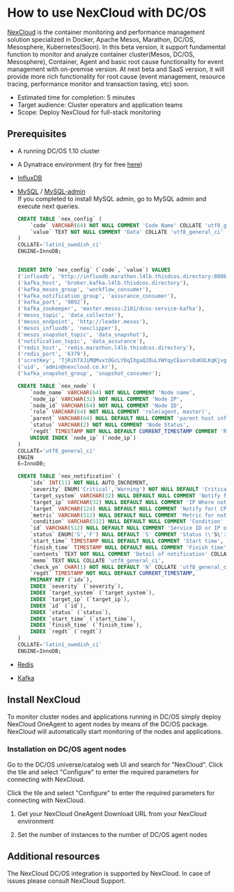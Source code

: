 # How to use NexCloud with DC/OS

[NexCloud][nexcloud] is the container monitoring and performance management solution specialized in Docker, Apache Mesos, Marathon, DC/OS, Mesosphere, Kubernetes(Soon). In this beta version, it support fundamental function to monitor and analyze container cluster(Mesos, DC/OS, Mesosphere), Container, Agent and basic root cause functionality for event management with on-premise version. At next beta and SaaS version, it will provide more rich functionality for root cause (event management, resource tracing, performance monitor and transaction tasing, etc) soon.

* Estimated time for completion: 5 minutes
* Target audience: Cluster operators and application teams
* Scope: Deploy NexCloud for full-stack monitoring

## Prerequisites

* A running DC/OS 1.10 cluster
* A Dynatrace environment (try for free [here][freetrial])
* [InfluxDB](https://universe.dcos.io/#/package/influxdb/version/latest)  
* [MySQL](https://universe.dcos.io/#/package/mysql/version/latest) / [MySQL-admin](https://universe.dcos.io/#/package/mysql-admin/version/latest)  
If you completed to install MySQL admin, go to MySQL admin and execute next queries.
    ```sql
    CREATE TABLE `nex_config` (
        `code` VARCHAR(64) NOT NULL COMMENT 'Code Name' COLLATE 'utf8_general_ci',
        `value` TEXT NOT NULL COMMENT 'Data' COLLATE 'utf8_general_ci'
    )
    COLLATE='latin1_swedish_ci'
    ENGINE=InnoDB;


    INSERT INTO `nex_config` (`code`, `value`) VALUES
    ('influxdb', 'http://influxdb.marathon.l4lb.thisdcos.directory:8086'),
    ('kafka_host', 'broker.kafka.l4lb.thisdcos.directory'),
    ('kafka_mesos_group', 'workflow_consumer'),
    ('kafka_notification_group', 'assurance_consumer'),
    ('kafka_port', '9092'),
    ('kafka_zookeeper', 'master.mesos:2181/dcos-service-kafka'),
    ('mesos_topic', 'data_collector'),
    ('mesos_endpoint', 'http://leader.mesos'),
    ('mesos_influxdb', 'nexclipper'),
    ('mesos_snapshot_topic', 'data_snapshot'),
    ('notification_topic', 'data_assurance'),
    ('redis_host', 'redis.marathon.l4lb.thisdcos.directory'),
    ('redis_port', '6379'),
    ('scretKey', 'TjRihTXJiMQMvxtOGcLYDqIXgaQJDuLYWYqyCEaxrsOuKULKqKjvgltroQrpGkIP'),
    ('uid', 'admin@nexcloud.co.kr'),
    ('kafka_snapshot_group', 'snapshot_consumer');
    ```
    
    ```sql
    CREATE TABLE `nex_node` (
        `node_name` VARCHAR(64) NOT NULL COMMENT 'Node name',
        `node_ip` VARCHAR(32) NOT NULL COMMENT 'Node IP',
        `node_id` VARCHAR(64) NOT NULL COMMENT 'Node ID',
        `role` VARCHAR(64) NOT NULL COMMENT 'role(agent, master)',
        `parent` VARCHAR(64) NULL DEFAULT NULL COMMENT 'parent host info',
        `status` VARCHAR(2) NOT NULL COMMENT 'Node Status',
        `regdt` TIMESTAMP NOT NULL DEFAULT CURRENT_TIMESTAMP COMMENT 'Registered date',
        UNIQUE INDEX `node_ip` (`node_ip`)
    )
    COLLATE='utf8_general_ci'
    ENGIN
    E=InnoDB;
    ```
    ```sql
    CREATE TABLE `nex_notification` (
        `idx` INT(11) NOT NULL AUTO_INCREMENT,
        `severity` ENUM('Critical','Warning') NOT NULL DEFAULT 'Critical' COMMENT 'Grade of notification( Critical, Warning)' COLLATE 'utf8_general_ci',
        `target_system` VARCHAR(32) NULL DEFAULT NULL COMMENT 'Notify from ( \'Host\',\'Agent\',\'Task\',\'Framework\',\'Docker\' )' COLLATE 'utf8_general_ci',
        `target_ip` VARCHAR(32) NULL DEFAULT NULL COMMENT 'IP Where notification occured' COLLATE 'utf8_general_ci',
        `target` VARCHAR(124) NULL DEFAULT NULL COMMENT 'Notify for( CPU, Memory, Disk, Netowrk, System Error..... )' COLLATE 'utf8_general_ci',
        `metric` VARCHAR(512) NULL DEFAULT NULL COMMENT 'Metric for notify' COLLATE 'utf8_general_ci',
        `condition` VARCHAR(512) NULL DEFAULT NULL COMMENT 'Condition' COLLATE 'utf8_general_ci',
        `id` VARCHAR(512) NULL DEFAULT NULL COMMENT 'Service ID or IP of service/Task/Node/Framework' COLLATE 'utf8_general_ci',
        `status` ENUM('S','F') NULL DEFAULT 'S' COMMENT 'Status (\'S\':Started, \'F\':Finished)' COLLATE 'utf8_general_ci',
        `start_time` TIMESTAMP NULL DEFAULT NULL COMMENT 'Start time',
        `finish_time` TIMESTAMP NULL DEFAULT NULL COMMENT 'Finish time',
        `contents` TEXT NOT NULL COMMENT 'Detail of notification' COLLATE 'utf8_general_ci',
        `memo` TEXT NULL COLLATE 'utf8_general_ci',
        `check_yn` CHAR(1) NOT NULL DEFAULT 'N' COLLATE 'utf8_general_ci',
        `regdt` TIMESTAMP NOT NULL DEFAULT CURRENT_TIMESTAMP,
        PRIMARY KEY (`idx`),
        INDEX `severity` (`severity`),
        INDEX `target_system` (`target_system`),
        INDEX `target_ip` (`target_ip`),
        INDEX `id` (`id`),
        INDEX `status` (`status`),
        INDEX `start_time` (`start_time`),
        INDEX `finish_time` (`finish_time`),
        INDEX `regdt` (`regdt`)
    )
    COLLATE='latin1_swedish_ci'
    ENGINE=InnoDB;
    ```
* [Redis](https://universe.dcos.io/#/package/redis/version/latest)
* [Kafka](https://universe.dcos.io/#/package/kafka/version/latest)


## Install NexCloud

To monitor cluster nodes and applications running in DC/OS simply deploy NexCloud OneAgent to agent nodes by means of the DC/OS package. NexCloud will automatically start monitoring of the nodes and applications.



### Installation on DC/OS agent nodes

Go to the DC/OS universe/catalog web UI and search for "NexCloud". Click the tile and select "Configure" to enter the required parameters for connecting with NexCloud.

Click the tile and select "Configure" to enter the required parameters for connecting with NexCloud.

1. Get your NexCloud OneAgent Download URL from your NexCloud environment

2. Set the number of instances to the number of DC/OS agent nodes


## Additional resources

The NexCloud DC/OS integration is supported by NexCloud.
In case of issues please consult NexCloud Support.

[nexcloud]: http://www.nexcloud.co.kr/
[freetrial]: https://github.com/nexclouding/NexCloud
